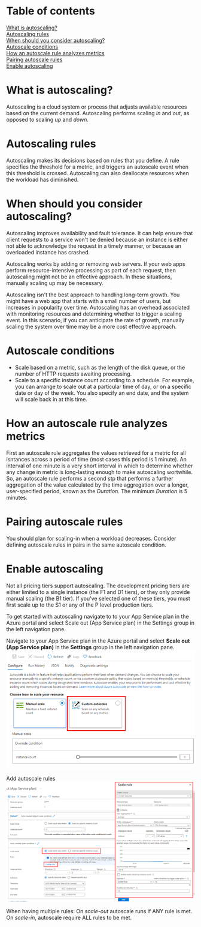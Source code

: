 # Table of contents
[What is autoscaling?](#What-is-autoscaling)\
[Autoscaling rules](#Autoscaling-rules)\
[When should you consider autoscaling?](#When-should-you-consider-autoscaling)\
[Autoscale conditions](#Autoscale-conditions)\
[How an autoscale rule analyzes metrics](#How-an-autoscale-rule-analyzes-metrics)\
[Pairing autoscale rules](#Pairing-autoscale-rules)\
[Enable autoscaling](#Enable-autoscaling)
# What is autoscaling?
Autoscaling is a cloud system or process that adjusts available resources based on the current demand. Autoscaling performs scaling *in* and *out*, as opposed to scaling *up* and *down*.

# Autoscaling rules
Autoscaling makes its decisions based on rules that you define. A rule specifies the threshold for a metric, and triggers an autoscale event when this threshold is crossed. Autoscaling can also deallocate resources when the workload has diminished.
# When should you consider autoscaling?
Autoscaling improves availability and fault tolerance. It can help ensure that client requests to a service won't be denied because an instance is either not able to acknowledge the request in a timely manner, or because an overloaded instance has crashed.

Autoscaling works by adding or removing web servers. If your web apps perform resource-intensive processing as part of each request, then autoscaling might not be an effective approach. In these situations, manually scaling up may be necessary. 

Autoscaling isn't the best approach to handling long-term growth. You might have a web app that starts with a small number of users, but increases in popularity over time. Autoscaling has an overhead associated with monitoring resources and determining whether to trigger a scaling event. In this scenario, if you can anticipate the rate of growth, manually scaling the system over time may be a more cost effective approach.

# Autoscale conditions
- Scale based on a metric, such as the length of the disk queue, or the number of HTTP requests awaiting processing.
- Scale to a specific instance count according to a schedule. For example, you can arrange to scale out at a particular time of day, or on a specific date or day of the week. You also specify an end date, and the system will scale back in at this time.

# How an autoscale rule analyzes metrics
First an autoscale rule aggregates the values retrieved for a metric for all isntances across a period of time (most cases this period is 1 minute). An interval of one minute is a very short interval in which to determine whether any change in metric is long-lasting enough to make autoscaling wortwhile. So, an autoscale rule performs a second stp that performs a further aggregation of the value calculated by the time aggregation over a longer, user-specified period, known as the *Duration*. The minimum *Duration* is 5 minutes.
# Pairing autoscale rules
You should plan for scaling-in when a workload decreases. Consider defining autoscale rules in pairs in the same autoscale condition.
# Enable autoscaling
Not all pricing tiers support autoscaling. The development pricing tiers are either limited to a single instance (the F1 and D1 tiers), or they only provide manual scaling (the B1 tier). If you've selected one of these tiers, you must first scale up to the S1 or any of the P level production tiers.

To get started with autoscaling navigate to to your App Service plan in the Azure portal and select Scale out (App Service plan) in the Settings group in the left navigation pane.

Navigate to your App Service plan in the Azure portal and select **Scale out (App Service plan)** in the **Settings** group in the left navigation pane.
![enable autoscaling](enable-autoscale.png)

Add autoscale rules
![rules image](autoscale-rules.png)

When having multiple rules: On *scale-out* autoscale runs if ANY rule is met. On *scale-in*, autoscale require ALL rules to be met.

